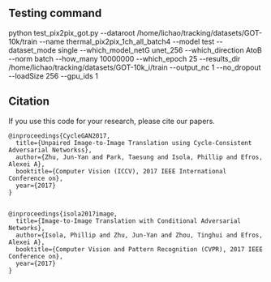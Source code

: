 
## Testing command

python test_pix2pix_got.py --dataroot /home/lichao/tracking/datasets/GOT-10k/train --name thermal_pix2pix_1ch_all_batch4 --model test --dataset_mode single --which_model_netG unet_256 --which_direction AtoB --norm batch --how_many 10000000 --which_epoch 25 --results_dir /home/lichao/tracking/datasets/GOT-10k_i/train --output_nc 1 --no_dropout --loadSize 256 --gpu_ids 1



## Citation
If you use this code for your research, please cite our papers.
```
@inproceedings{CycleGAN2017,
  title={Unpaired Image-to-Image Translation using Cycle-Consistent Adversarial Networkss},
  author={Zhu, Jun-Yan and Park, Taesung and Isola, Phillip and Efros, Alexei A},
  booktitle={Computer Vision (ICCV), 2017 IEEE International Conference on},
  year={2017}
}


@inproceedings{isola2017image,
  title={Image-to-Image Translation with Conditional Adversarial Networks},
  author={Isola, Phillip and Zhu, Jun-Yan and Zhou, Tinghui and Efros, Alexei A},
  booktitle={Computer Vision and Pattern Recognition (CVPR), 2017 IEEE Conference on},
  year={2017}
}

```
